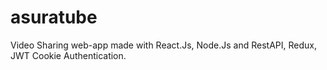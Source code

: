 # asuratube
Video Sharing web-app made with React.Js, Node.Js and RestAPI, Redux, JWT Cookie Authentication.
